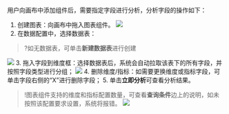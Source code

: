 用户向画布中添加组件后，需要指定字段进行分析，分析字段的操作如下：

1. 创建图表：向画布中拖入图表组件。
   ![](https://qcloudimg.tencent-cloud.cn/raw/49d8dce37b4d8f756af4beffb16ecf0d.png)
2. 在数据配置中，选择数据表：
> ?如无数据表，可单击**新建数据表**进行创建
>
![](https://qcloudimg.tencent-cloud.cn/raw/e6f47d3cd2fc84248bb2a461187c5fe6.png)
3. 拖入字段到维度框：选择数据表后，系统会自动拉取该表下的所有字段，并按照字段类型进行分组；
   ![](https://qcloudimg.tencent-cloud.cn/raw/9aeac0769a31638e51b572f5b066297d.png)
4. 删除维度/指标：如需要更换维度或指标字段，可单击字段右侧的“X”进行删除字段；
5. 单击**立即分析**可查看分析结果。


>!图表组件支持的维度和指标配置数量，可查看**查询条件**边上的说明，如未按照该配置要求设置，系统将报错。
>![](https://qcloudimg.tencent-cloud.cn/raw/34cea86d1205cc4c8466208b41f449cc.png)
